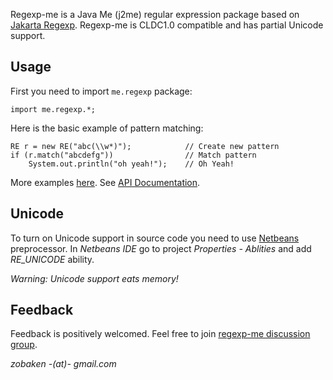 Regexp-me is a Java Me (j2me) regular expression package based on [Jakarta Regexp](http://jakarta.apache.org/regexp/index.html). Regexp-me is CLDC1.0 compatible and has partial Unicode support.

## Usage ##

First you need to import `me.regexp` package:

```
import me.regexp.*;
```

Here is the basic example of pattern matching:

```
RE r = new RE("abc(\\w*)");            // Create new pattern
if (r.match("abcdefg"))                // Match pattern
    System.out.println("oh yeah!");    // Oh Yeah!
```

More examples [here](http://unknown.kaban7.com/regexp-me/). See [API Documentation](http://regexp-me.googlecode.com/svn/trunk/regexp-me/doc/index.html).

## Unicode ##

To turn on Unicode support in source code you need to use [Netbeans](http://www.netbeans.org/) preprocessor. In _Netbeans IDE_ go to project _Properties - Ablities_ and add _RE\_UNICODE_ ability.

_Warning: Unicode support eats memory!_

## Feedback ##

Feedback is positively welcomed. Feel free to join [regexp-me discussion group](http://groups.google.ru/group/regexp-me).

_zobaken -(at)- gmail.com_